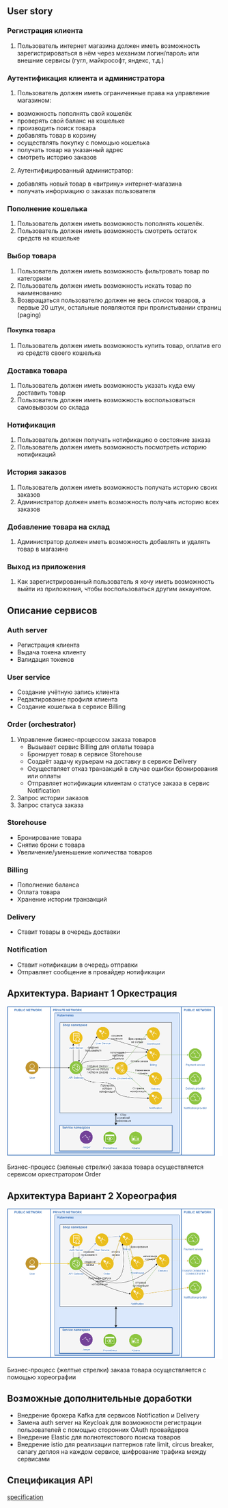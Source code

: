 ## User story
### Регистрация клиента
1. Пользователь интернет магазина должен иметь возможность зарегистрироваться в нём через механизм логин/пароль или внешние сервисы (гугл, майкрософт, яндекс, т.д.)
### Аутентификация клиента и администратора
1. Пользователь должен иметь ограниченные права на управление магазином:
  + возможность пополнять свой кошелёк
  + проверять свой баланс на кошельке
  + производить поиск товара
  + добавлять товар в корзину
  + осуществлять покупку с помощью кошелька
  + получать товар на указанный адрес
  + смотреть историю заказов
2. Аутентифицированный администратор:
  + добавлять новый товар в «витрину» интернет-магазина
  + получать информацию о заказах пользователя
### Пополнение кошелька
1. Пользователь должен иметь возможность пополнять кошелёк.
2. Пользователь должен иметь возможность смотреть остаток средств на кошельке
### Выбор товара
1. Пользователь должен иметь возможность фильтровать товар по категориям
2. Пользователь должен иметь возможность искать товар по наименованию
3. Возвращаться пользователю должен не весь список товаров, а первые 20 штук, остальные появляются при пролистывании страниц (paging)
#### Покупка товара
1. Пользователь должен иметь возможность купить товар, оплатив его из средств своего кошелька
### Доставка товара
1. Пользователь должен иметь возможность указать куда ему доставить товар
2. Пользователь должен иметь возможность воспользоваться самовывозом со склада
### Нотификация
1. Пользователь должен получать нотификацию о состояние заказа
2. Пользователь должен иметь возможность посмотреть историю нотификаций
### История заказов
1. Пользователь должен иметь возможность получать историю своих заказов
2. Администратор должен иметь возможность получать историю всех заказов
### Добавление товара на склад
1. Администратор должен иметь возможность добавлять и удалять товар в магазине
### Выход из приложения
1. Как зарегистрированный пользователь я хочу иметь возможность выйти из приложения, чтобы воспользоваться другим аккаунтом.

## Описание сервисов

### Auth server
 - Регистрация клиента
 - Выдача токена клиенту
 - Валидация токенов

### User service
 - Создание учётную запись клиента
 - Редактирование профиля клиента
 - Создание кошелька в сервисе Billing

### Order (orchestrator)
1. Управление бизнес-процессом заказа товаров
   * Вызывает сервис Billing для оплаты товара
   * Бронирует товар в сервисе Storehouse
   * Создаёт задачу курьерам на доставку в сервисе Delivery
   * Осуществляет отказ транзакций в случае ошибки бронирования или оплаты
   * Отправляет нотификации клиентам о статусе заказа в сервис Notification
2. Запрос истории заказов 
3. Запрос статуса заказа

### Storehouse
- Бронирование товара
- Снятие брони с товара
- Увеличение/уменьшение количества товаров

### Billing
- Пополнение баланса
- Оплата товара
- Хранение истории транзакций

### Delivery
- Ставит товары в очередь доставки

### Notification
- Ставит нотификации в очередь отправки
- Отправляет сообщение в провайдер нотификации

## Архитектура. Вариант 1 Оркестрация
![scheme1](diagram/otus.%20orchestrator.png)

Бизнес-процесс (зеленые стрелки) заказа товара осуществляется сервисом оркестратором Order

## Архитектура Вариант 2 Хореография
![scheme2](diagram/Otus.%20Choregrafy.png)

Бизнес-процесс (желтые стрелки) заказа товара осуществляется с помощью хореографии

## Возможные дополнительные доработки
- Внедрение брокера Kafka для сервисов Notification и Delivery
- Замена auth server на Keycloak для возможности регистрации пользователей с помощью сторонних OAuth провайдеров
- Внедрение Elastic для полнотекстового поиска товаров
- Внедрение istio для реализации паттернов rate limit, circus breaker, canary деплоя на каждом сервисе, шифрование трафика между сервисами

## Спецификация API
[specification](/specification.yaml)